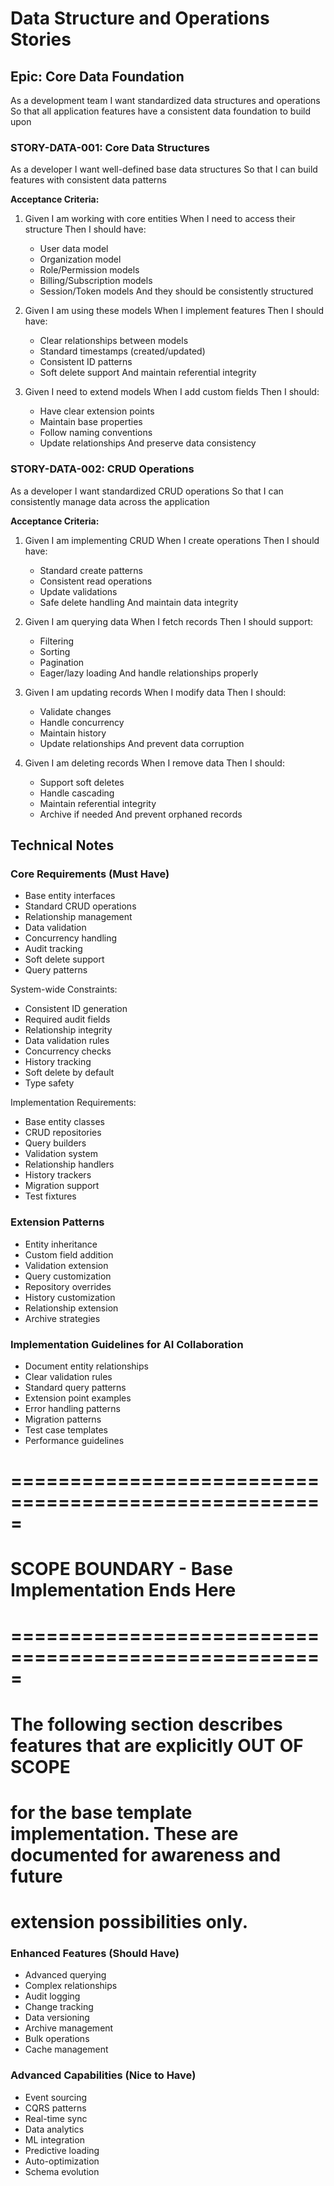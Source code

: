 # Data Structure and Operations Stories

## Epic: Core Data Foundation
As a development team
I want standardized data structures and operations
So that all application features have a consistent data foundation to build upon

### STORY-DATA-001: Core Data Structures
As a developer
I want well-defined base data structures
So that I can build features with consistent data patterns

**Acceptance Criteria:**
1. Given I am working with core entities
   When I need to access their structure
   Then I should have:
   - User data model
   - Organization model
   - Role/Permission models
   - Billing/Subscription models
   - Session/Token models
   And they should be consistently structured

2. Given I am using these models
   When I implement features
   Then I should have:
   - Clear relationships between models
   - Standard timestamps (created/updated)
   - Consistent ID patterns
   - Soft delete support
   And maintain referential integrity

3. Given I need to extend models
   When I add custom fields
   Then I should:
   - Have clear extension points
   - Maintain base properties
   - Follow naming conventions
   - Update relationships
   And preserve data consistency

### STORY-DATA-002: CRUD Operations
As a developer
I want standardized CRUD operations
So that I can consistently manage data across the application

**Acceptance Criteria:**
1. Given I am implementing CRUD
   When I create operations
   Then I should have:
   - Standard create patterns
   - Consistent read operations
   - Update validations
   - Safe delete handling
   And maintain data integrity

2. Given I am querying data
   When I fetch records
   Then I should support:
   - Filtering
   - Sorting
   - Pagination
   - Eager/lazy loading
   And handle relationships properly

3. Given I am updating records
   When I modify data
   Then I should:
   - Validate changes
   - Handle concurrency
   - Maintain history
   - Update relationships
   And prevent data corruption

4. Given I am deleting records
   When I remove data
   Then I should:
   - Support soft deletes
   - Handle cascading
   - Maintain referential integrity
   - Archive if needed
   And prevent orphaned records

## Technical Notes

### Core Requirements (Must Have)
- Base entity interfaces
- Standard CRUD operations
- Relationship management
- Data validation
- Concurrency handling
- Audit tracking
- Soft delete support
- Query patterns

System-wide Constraints:
- Consistent ID generation
- Required audit fields
- Relationship integrity
- Data validation rules
- Concurrency checks
- History tracking
- Soft delete by default
- Type safety

Implementation Requirements:
- Base entity classes
- CRUD repositories
- Query builders
- Validation system
- Relationship handlers
- History trackers
- Migration support
- Test fixtures

### Extension Patterns
- Entity inheritance
- Custom field addition
- Validation extension
- Query customization
- Repository overrides
- History customization
- Relationship extension
- Archive strategies

### Implementation Guidelines for AI Collaboration
- Document entity relationships
- Clear validation rules
- Standard query patterns
- Extension point examples
- Error handling patterns
- Migration patterns
- Test case templates
- Performance guidelines

# =====================================================
# SCOPE BOUNDARY - Base Implementation Ends Here
# =====================================================
# The following section describes features that are explicitly OUT OF SCOPE
# for the base template implementation. These are documented for awareness and future
# extension possibilities only.

### Enhanced Features (Should Have)
- Advanced querying
- Complex relationships
- Audit logging
- Change tracking
- Data versioning
- Archive management
- Bulk operations
- Cache management

### Advanced Capabilities (Nice to Have)
- Event sourcing
- CQRS patterns
- Real-time sync
- Data analytics
- ML integration
- Predictive loading
- Auto-optimization
- Schema evolution 